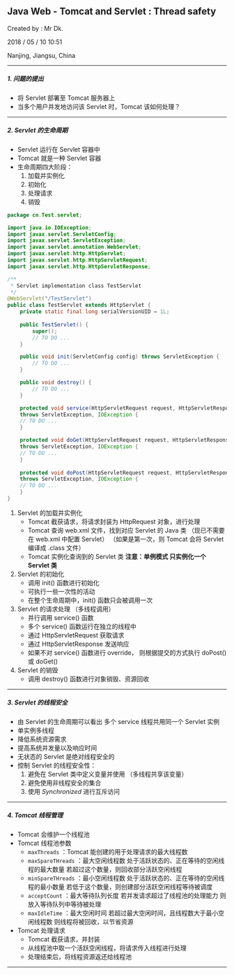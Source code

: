 ## Java Web - Tomcat and Servlet : Thread safety

Created by : Mr Dk.

2018 / 05 / 10 10:51

Nanjing, Jiangsu, China

---

##### 1. 问题的提出

* 将 Servlet 部署至 Tomcat 服务器上
* 当多个用户并发地访问该 Servlet 时，Tomcat 该如何处理？

---

##### 2. Servlet 的生命周期

* Servlet 运行在 Servlet 容器中
* Tomcat 就是一种 Servlet 容器
* 生命周期四大阶段：
  1. 加载并实例化
  2. 初始化
  3. 处理请求
  4. 销毁

~~~Java
package cn.Test.servlet;

import java.io.IOException;
import javax.servlet.ServletConfig;
import javax.servlet.ServletException;
import javax.servlet.annotation.WebServlet;
import javax.servlet.http.HttpServlet;
import javax.servlet.http.HttpServletRequest;
import javax.servlet.http.HttpServletResponse;

/**
 * Servlet implementation class TestServlet
 */
@WebServlet("/TestServlet")
public class TestServlet extends HttpServlet {
    private static final long serialVersionUID = 1L;
       
    public TestServlet() {
        super();
        // TO DO ...
    }

    public void init(ServletConfig config) throws ServletException {
        // TO DO ...
    }

    public void destroy() {
        // TO DO ...
    }

    protected void service(HttpServletRequest request, HttpServletResponse response)
    throws ServletException, IOException {
	// TO DO ...
    }

    protected void doGet(HttpServletRequest request, HttpServletResponse response) 
    throws ServletException, IOException {
	// TO DO ...
    }
    
    protected void doPost(HttpServletRequest request, HttpServletResponse response) 
    throws ServletException, IOException {
	// TO DO ...
    }
}

~~~

1. Servlet 的加载并实例化
   * Tomcat 截获请求，将请求封装为 HttpRequest 对象，进行处理
   * Tomcat 查询 web.xml 文件，找到对应 Servlet 的 Java 类
     （现已不需要在 web.xml 中配置 Servlet）
     （如果是第一次，则 Tomcat 会将 Servlet 编译成 .class 文件）
   * Tomcat 实例化查询到的 Servlet 类
     **注意：单例模式 只实例化一个 Servlet 类**
2. Servlet 的初始化
   * 调用 init() 函数进行初始化
   * 可执行一些一次性的活动
   * 在整个生命周期中，init() 函数只会被调用一次
3. Servlet 的请求处理 （多线程调用）
   * 并行调用 service() 函数
   * 多个 service() 函数运行在独立的线程中
   * 通过 HttpServletRequest 获取请求
   * 通过 HttpServletResponse 发送响应
   * 如果不对 service() 函数进行 override，
     则根据提交的方式执行 doPost() 或 doGet()
4. Servlet 的销毁
   * 调用 destroy() 函数进行对象销毁、资源回收

---

##### 3. Servlet 的线程安全

* 由 Servlet 的生命周期可以看出
  多个 service 线程共用同一个 Servlet 实例
* 单实例多线程
* 降低系统资源需求
* 提高系统并发量以及响应时间
* 无状态的 Servlet 是绝对线程安全的
* 控制 Servlet 的线程安全性：
  1. 避免在 Servlet 类中定义变量并使用 （多线程共享该变量）
  2. 避免使用非线程安全的集合
  3. 使用 _Synchronized_ 进行互斥访问

---

##### 4. Tomcat 线程管理

* Tomcat 会维护一个线程池
* Tomcat 线程池参数
  * `maxThreads` ：Tomcat 能创建的用于处理请求的最大线程数
  * `maxSpareTHreads` ：最大空闲线程数
    处于活跃状态的、正在等待的空闲线程的最大数量
    若超过这个数量，则回收部分活跃空闲线程
  * `minSpareTHreads` ：最小空闲线程数
    处于活跃状态的、正在等待的空闲线程的最小数量
    若低于这个数量，则创建部分活跃空闲线程等待被调度
  * `acceptCount` ：最大等待队列长度
    若并发请求超过了线程池的处理能力
    则放入等待队列中等待被处理
  * `maxIdleTime` ：最大空闲时间
    若超过最大空闲时间，且线程数大于最小空闲线程数
    则线程将被回收，以节省资源
* Tomcat 处理请求
  * Tomcat 截获请求，并封装
  * 从线程池中取一个活跃空闲线程，将请求传入线程进行处理
  * 处理结束后，将线程资源返还给线程池

---

